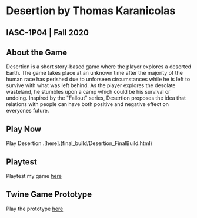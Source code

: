 # Desertion by Thomas Karanicolas
## IASC-1P04 | Fall 2020

## About the Game

Desertion is a short story-based game where the player explores a deserted Earth.  The game takes place at an unknown time after the majority of the human race has perished due to unforseen circumstances while he is left to survive with what was left behind.  As the player explores the desolate wasteland, he stumbles upon a camp which could be his survival or undoing.  Inspired by the "Fallout" series, Desertion proposes the idea that relations with people can have both positive and negative effect on everyones future.

## Play Now

Play Desertion .[here].(final_build/Desertion_FinalBuild.html)

## Playtest

Playtest my game [here](playtest/playtest)

## Twine Game Prototype

Play the prototype [here](prototype/TwineGamePrototype.html)
